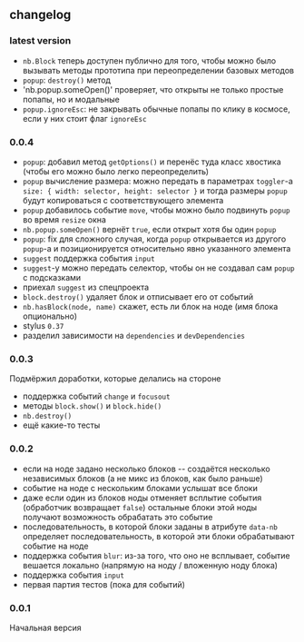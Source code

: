 ## changelog

### latest version
- `nb.Block` теперь доступен публично для того, чтобы можно было вызывать методы прототипа при переопределении базовых методов
- `popup`: `destroy()` метод
- 'nb.popup.someOpen()' проверяет, что открыты не только простые попапы, но и модальные
- `popup.ignoreEsc`: не закрывать обычные попапы по клику в космосе, если у них стоит флаг `ignoreEsc`

### 0.0.4
- `popup`: добавил метод `getOptions()` и перенёс туда класс хвостика (чтобы его можно было легко переопределить)
- `popup` вычисление размера: можно передать в параметрах `toggler`-а `size: { width: selector, height: selector }` и тогда размеры
  `popup` будут копироваться с соответствующего элемента
- `popup` добавилось событие `move`, чтобы можно было подвинуть `popup` во время `resize` окна
- `nb.popup.someOpen()` вернёт `true`, если открыт хотя бы один `popup`
- `popup`: fix для сложного случая, когда `popup` открывается из другого `popup`-а и позиционируется относительно явно указанного элемента
- `suggest` поддержка события `input`
- `suggest`-у можно передать селектор, чтобы он не создавал сам `popup` с подсказками
- приехал `suggest` из спецпроекта
- `block.destroy()` удаляет блок и отписывает его от событий
- `nb.hasBlock(node, name)` скажет, есть ли блок на ноде (имя блока опционально)
- stylus `0.37`
- разделил зависимости на `dependencies` и `devDependencies`

### 0.0.3
Подмёржил доработки, которые делались на стороне
- поддержка событий `change` и `focusout`
- методы `block.show()` и `block.hide()`
- `nb.destroy()`
- ещё какие-то тесты

### 0.0.2
- если на ноде задано несколько блоков -- создаётся несколько независимых блоков (а не микс из блоков, как было раньше)
- событие на ноде с нескольким блоками услышат все блоки
- даже если один из блоков ноды отменяет всплытие события (обработчик возвращает `false`) остальные блоки этой ноды
  получают возможность обрабатать это событие
- последовательность, в которой блоки заданы в атрибуте `data-nb` определяет последовательность, в которой эти блоки обрабатывают событие на ноде
- поддержка события `blur`: из-за того, что оно не всплывает, событие вешается локально (напрямую на ноду / вложенную ноду блока)
- поддержка события `input`
- первая партия тестов (пока для событий)

### 0.0.1
Начальная версия
